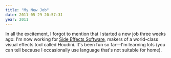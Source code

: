 ```yaml
---
title: "My New Job"
date: 2011-05-29 20:57:31
year: 2011
---
```

In all the excitement, I forgot to mention that I started a new job three weeks ago: I'm now working for <a href="http://sidefx.com">Side Effects Software</a>, makers of a world-class visual effects tool called Houdini. It's been fun so far&mdash;I'm learning lots (you can tell because I occasionally use language that's not suitable for home).
